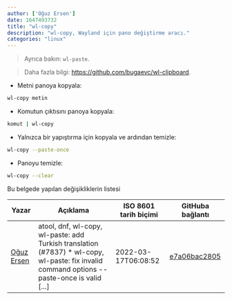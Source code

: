 ```yaml
---
author: ['Oğuz Ersen']
date: 1647493732
title: "wl-copy"
description: "wl-copy, Wayland için pano değiştirme aracı."
categories: "linux"
---
```

> Ayrıca bakın: `wl-paste`.

> Daha fazla bilgi: <https://github.com/bugaevc/wl-clipboard>.

- Metni panoya kopyala:

```bash
wl-copy metin
```

- Komutun çıktısını panoya kopyala:

```bash
komut | wl-copy
```

- Yalnızca bir yapıştırma için kopyala ve ardından temizle:

```bash
wl-copy --paste-once
```

- Panoyu temizle:

```bash
wl-copy --clear
```
Bu belgede yapılan değişikliklerin listesi


Yazar | Açıklama | ISO 8601 tarih biçimi | GitHuba bağlantı
------|-----|-----|-----
[Oğuz Ersen](mailto:oguzersen@protonmail.com) | atool, dnf, wl-copy, wl-paste: add Turkish translation (#7837) * wl-copy, wl-paste: fix invalid command options --paste-once is valid [...] | 2022-03-17T06:08:52 | [e7a06bac2805](https://github.com/tldr-pages/tldr/commit/e7a06bac28057862cb80128905031eab5173ff0b)

